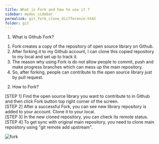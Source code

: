 ```yaml
---
title: What is Fork and how to use it ?
sidebar: mydoc_sidebar
permalink: git_fork_clone_diifference.html
folder: git
---
```


1. What is Github Fork?

1) Fork creates a copy of the repository of open source library on Github.  
2) After forking it to my Github account, I can clone this copied repository to my local and set up to track it.  
3) The reason why using Fork is do not allow people to commit, push and make progress branches which can mess up the main repository.  
4) So, after forking, people can contribute to the open source library just by pull request.  

2. How to Fork?

[STEP 1] Find the open source library you want to contribute to in Github and then click Fork button top right corner of the screen.  
[STEP 2] After a successful Fork, you can see new library repository is added to your account. Clone it to your local.  
[STEP 3] In the new cloned repository, you can check its remote status.  
[STEP 4] To get sync with original main repository, you need to clone main repository using "git remote add upstream".  


![fork](/assets/img/posts/forkedSuccess.png)